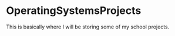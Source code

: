 OperatingSystemsProjects
========================
This is basically where I will be storing some of my school projects.
